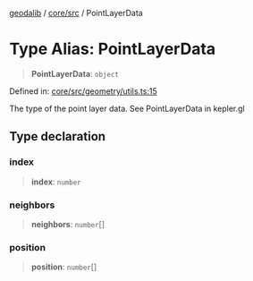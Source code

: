 [geodalib](../../../modules.md) / [core/src](../index.md) / PointLayerData

# Type Alias: PointLayerData

> **PointLayerData**: `object`

Defined in: [core/src/geometry/utils.ts:15](https://github.com/GeoDaCenter/geoda-lib/blob/fd732718ef3d9fb5e87d0aa5ef9ee659a7cf3f31/js/packages/core/src/geometry/utils.ts#L15)

The type of the point layer data. See PointLayerData in kepler.gl

## Type declaration

### index

> **index**: `number`

### neighbors

> **neighbors**: `number`[]

### position

> **position**: `number`[]

